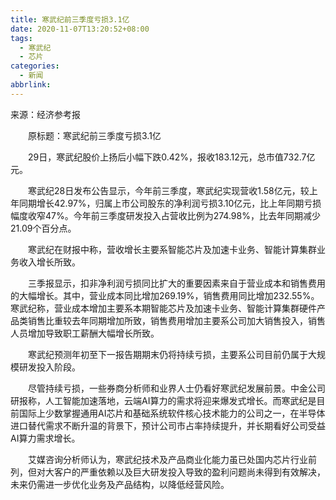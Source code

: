 ```yaml
---
title: 寒武纪前三季度亏损3.1亿
date: 2020-11-07T13:20:52+08:00
tags:
  - 寒武纪
  - 芯片
categories:
  - 新闻
abbrlink:
---
```


来源：经济参考报

　　原标题：寒武纪前三季度亏损3.1亿

　　29日，寒武纪股价上扬后小幅下跌0.42%，报收183.12元，总市值732.7亿元。

　　寒武纪28日发布公告显示，今年前三季度，寒武纪实现营收1.58亿元，较上年同期增长42.97%，归属上市公司股东的净利润亏损3.10亿元，比上年同期亏损幅度收窄47%。今年前三季度研发投入占营收比例为274.98%，比去年同期减少21.09个百分点。

　　寒武纪在财报中称，营收增长主要系智能芯片及加速卡业务、智能计算集群业务收入增长所致。

　　三季报显示，扣非净利润亏损同比扩大的重要因素来自于营业成本和销售费用的大幅增长。其中，营业成本同比增加269.19%，销售费用同比增加232.55%。寒武纪称，营业成本增加主要系本期智能芯片及加速卡业务、智能计算集群硬件产品类销售比重较去年同期增加所致，销售费用增加主要系公司加大销售投入，销售人员增加导致职工薪酬大幅增长所致。

　　寒武纪预测年初至下一报告期期末仍将持续亏损，主要系公司目前仍属于大规模研发投入阶段。

　　尽管持续亏损，一些券商分析师和业界人士仍看好寒武纪发展前景。中金公司研报称，人工智能加速落地，云端AI算力的需求将迎来爆发式增长。而寒武纪是目前国际上少数掌握通用AI芯片和基础系统软件核心技术能力的公司之一，在半导体进口替代需求不断升温的背景下，预计公司市占率持续提升，并长期看好公司受益AI算力需求增长。

　　艾媒咨询分析师认为，寒武纪技术及产品商业化能力虽已处国内芯片行业前列，但对大客户的严重依赖以及巨大研发投入导致的盈利问题尚未得到有效解决，未来仍需进一步优化业务及产品结构，以降低经营风险。